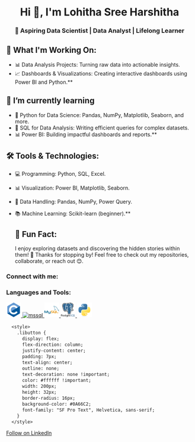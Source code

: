 <h1 align="center">Hi 👋, I'm Lohitha Sree Harshitha</h1>
<h3 align="center">🌟 Aspiring Data Scientist | Data Analyst | Lifelong Learner</h3>

## 🔭 What I'm Working On:
- 📊 Data Analysis Projects: Turning raw data into actionable insights.
- 📈 Dashboards & Visualizations: Creating interactive dashboards using Power BI and Python.**

 ## 🌱 I’m currently learning
- 🚀 Python for Data Science: Pandas, NumPy, Matplotlib, Seaborn, and more.
- 📘 SQL for Data Analysis: Writing efficient queries for complex datasets.
-  📊 Power BI: Building impactful dashboards and reports.**

 ## 🛠️ Tools & Technologies:
- 💻 Programming: Python, SQL, Excel.
- 📊 Visualization: Power BI, Matplotlib, Seaborn.
- 📂 Data Handling: Pandas, NumPy, Power Query.
- 📚 Machine Learning: Scikit-learn (beginner).**

  ## 📌 Fun Fact:
  I enjoy exploring datasets and discovering the hidden stories within them! 🚀 Thanks for stopping by! Feel free to check out my repositories, collaborate, or reach out 😊.

<h3 align="left">Connect with me:</h3>
<p align="left">
</p>

<h3 align="left">Languages and Tools:</h3>
<p align="left"> <a href="https://www.cprogramming.com/" target="_blank" rel="noreferrer"> <img src="https://raw.githubusercontent.com/devicons/devicon/master/icons/c/c-original.svg" alt="c" width="40" height="40"/> </a> <a href="https://www.microsoft.com/en-us/sql-server" target="_blank" rel="noreferrer"> <img src="https://www.svgrepo.com/show/303229/microsoft-sql-server-logo.svg" alt="mssql" width="40" height="40"/> </a> <a href="https://www.mysql.com/" target="_blank" rel="noreferrer"> <img src="https://raw.githubusercontent.com/devicons/devicon/master/icons/mysql/mysql-original-wordmark.svg" alt="mysql" width="40" height="40"/> </a> <a href="https://www.postgresql.org" target="_blank" rel="noreferrer"> <img src="https://raw.githubusercontent.com/devicons/devicon/master/icons/postgresql/postgresql-original-wordmark.svg" alt="postgresql" width="40" height="40"/> </a> <a href="https://www.python.org" target="_blank" rel="noreferrer"> <img src="https://raw.githubusercontent.com/devicons/devicon/master/icons/python/python-original.svg" alt="python" width="40" height="40"/> </a> </p>

      <style>
        .libutton {
          display: flex;
          flex-direction: column;
          justify-content: center;
          padding: 7px;
          text-align: center;
          outline: none;
          text-decoration: none !important;
          color: #ffffff !important;
          width: 200px;
          height: 32px;
          border-radius: 16px;
          background-color: #0A66C2;
          font-family: "SF Pro Text", Helvetica, sans-serif;
        }
      </style>
<a class="libutton" href="https://www.linkedin.com/comm/mynetwork/discovery-see-all?usecase=PEOPLE_FOLLOWS&followMember=lakkilohitha" target="_blank">Follow on LinkedIn</a>



